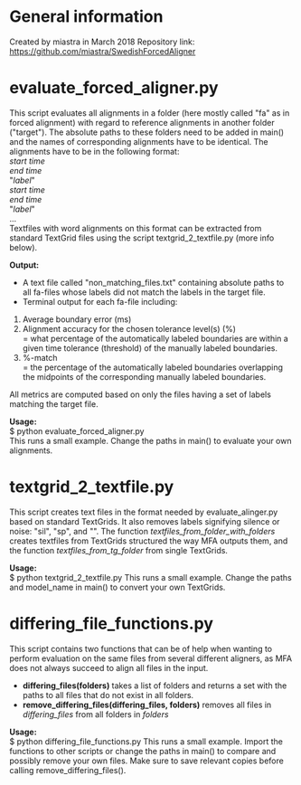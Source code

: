 # General information
Created by miastra in March 2018
Repository link: https://github.com/miastra/SwedishForcedAligner

# evaluate_forced_aligner.py
This script evaluates all alignments in a folder (here mostly called "fa" as in forced alignment) with regard to reference alignments in another folder ("target"). The absolute paths to these folders need to be added in main() and the names of corresponding alignments have to be identical. The alignments have to be in the following format:  
_start time_  
_end time_   
"_label_"  
_start time_  
_end time_   
"_label_"  
...  
Textfiles with word alignments on this format can be extracted from standard TextGrid files using the script textgrid_2_textfile.py (more info below).

**Output:**
- A text file called "non_matching_files.txt" containing absolute paths to all
fa-files whose labels did not match the labels in the target file.
- Terminal output for each fa-file including:  
1. Average boundary error (ms)  
2. Alignment accuracy for the chosen tolerance level(s) (%)  
            = what percentage of the automatically labeled boundaries are within
            a given time tolerance (threshold) of the manually labeled boundaries.
3. %-match  
            = the percentage of the automatically labeled boundaries overlapping
            the midpoints of the corresponding manually labeled boundaries.

All metrics are computed based on only the files having a set of labels matching the target file.

**Usage:**  
$ python evaluate_forced_aligner.py  
This runs a small example. Change the paths in main() to evaluate your own alignments.

# textgrid_2_textfile.py
This script creates text files in the format needed by evaluate_alinger.py based on standard TextGrids. It also removes labels signifying silence or noise:  "sil", "sp", and "". The function _textfiles_from_folder_with_folders_ creates textfiles from TextGrids structured the way MFA outputs them, and the function _textfiles_from_tg_folder_ from single TextGrids.

**Usage:**  
$ python textgrid_2_textfile.py
This runs a small example. Change the paths and model_name in main() to convert your own TextGrids.

# differing_file_functions.py
This script contains two functions that can be of help when wanting to perform evaluation on the same files from several different aligners, as MFA does not always succeed to align all files in the input.
- **differing_files(folders)** takes a list of folders and returns a set with the paths to all files that do not exist in all folders.
- **remove_differing_files(differing_files, folders)** removes all files in _differing_files_ from all folders in _folders_

**Usage:**  
$ python differing_file_functions.py
This runs a small example. Import the functions to other scripts or change the paths in main() to compare and possibly remove your own files. Make sure to save relevant copies before calling remove_differing_files().

